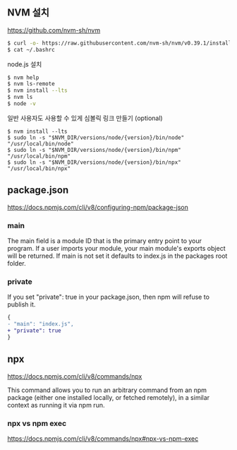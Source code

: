 ## NVM 설치

https://github.com/nvm-sh/nvm

```bash
$ curl -o- https://raw.githubusercontent.com/nvm-sh/nvm/v0.39.1/install.sh | bash
$ cat ~/.bashrc
```

node.js 설치

```bash
$ nvm help
$ nvm ls-remote
$ nvm install --lts
$ nvm ls
$ node -v
```

일반 사용자도 사용할 수 있게 심볼릭 링크 만들기 (optional)

```
$ nvm install --lts
$ sudo ln -s "$NVM_DIR/versions/node/{version}/bin/node" "/usr/local/bin/node"
$ sudo ln -s "$NVM_DIR/versions/node/{version}/bin/npm" "/usr/local/bin/npm"
$ sudo ln -s "$NVM_DIR/versions/node/{version}/bin/npx" "/usr/local/bin/npx"
```

## package.json

https://docs.npmjs.com/cli/v8/configuring-npm/package-json

### main

The main field is a module ID that is the primary entry point to your program.
If a user imports your module, your main module's exports object will be returned.
If main is not set it defaults to index.js in the packages root folder.

### private

If you set "private": true in your package.json, then npm will refuse to publish it.

```diff
{
- "main": "index.js",
+ "private": true
}
```

## npx

https://docs.npmjs.com/cli/v8/commands/npx

This command allows you to run an arbitrary command from an npm package (either one installed locally, or fetched remotely), in a similar context as running it via npm run.

### npx vs npm exec

https://docs.npmjs.com/cli/v8/commands/npx#npx-vs-npm-exec
